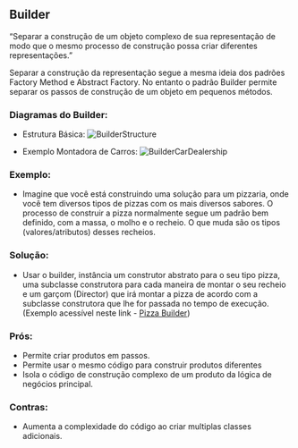 ## Builder

“Separar a construção de um objeto complexo de sua representação de modo que o mesmo processo de construção possa criar diferentes representações.”

Separar a construção da representação segue a mesma ideia dos padrões Factory Method e Abstract Factory. No entanto o padrão Builder permite separar os passos de construção de um objeto em pequenos métodos. 

### Diagramas do Builder:
* Estrutura Básica:
![BuilderStructure](https://refactoring.guru/images/patterns/diagrams/builder/structure.png)

* Exemplo Montadora de Carros:
![BuilderCarDealership](https://brizeno.files.wordpress.com/2011/09/builder.png)

### Exemplo:
 - Imagine que você está construindo uma solução para um pizzaria, onde você tem diversos tipos de pizzas com os mais diversos sabores. O processo de construir a pizza normalmente segue um padrão bem definido, com a massa, o molho e o recheio. O que muda são os tipos (valores/atributos) desses recheios.

### Solução:
 - Usar o builder, instância um construtor abstrato para o seu tipo pizza, uma subclasse construtora para cada maneira de montar o seu recheio e um garçom (Director) que irá montar a pizza de acordo com a subclasse construtora que lhe for passada no tempo de execução. (Exemplo acessível neste link - [Pizza Builder](https://sourcemaking.com/design_patterns/builder/java/2))

### Prós:
 - Permite criar produtos em passos.
 - Permite usar o mesmo código para construir produtos diferentes
 - Isola o código de construção complexo de um produto da lógica de negócios principal.

### Contras:
 - Aumenta a complexidade do código ao criar multiplas classes adicionais.